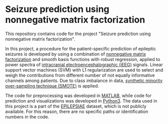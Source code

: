 # Seizure prediction using nonnegative matrix factorization

This repository contains code for the project "Seizure prediction using nonnegative matrix factorization". 

In this project, a procedure for the patient-specific prediction of epileptic seizures is developed by using a combination of [nonnegative matrix factorization][1] and smooth basis functions with robust regression, applied to power spectra of [intracranial electroencephalographic (iEEG)][2] signals. Linear support vector machines (SVM) with L1 regularization are used to select and weigh the contributions from different number of not equally informative channels among patients. Due to class imbalance in data, [synthetic minority over-sampling technique (SMOTE)][3] is applied. 

The code for preprocessing was developed in [MATLAB][4], while code for prediction and visualizations was developed in [Python3][5]. The data used in this project is a part of the [EPILEPSIAE][6] dataset, which is not publicly available. For this reason, there are no specific paths or identification numbers in the code. 

[1]: https://en.wikipedia.org/wiki/Non-negative_matrix_factorization
[2]: https://en.wikipedia.org/wiki/Electrocorticography
[3]: https://imbalanced-learn.readthedocs.io/en/stable/generated/imblearn.over_sampling.SMOTE.html
[4]: https://ch.mathworks.com/de/products/matlab.html
[5]: https://www.python.org/
[6]: http://www.epilepsiae.eu/project_outputs/european_database_on_epilepsy
